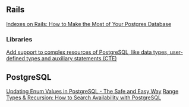 ## Rails

[Indexes on Rails: How to Make the Most of Your Postgres Database](https://karolgalanciak.com/blog/2018/08/19/indexes-on-rails-how-to-make-the-most-of-your-postgres-database/)

### Libraries

[Add support to complex resources of PostgreSQL, like data types, user-defined types and auxiliary statements (CTE)](https://github.com/crashtech/torque-postgresql)


## PostgreSQL

[Updating Enum Values in PostgreSQL - The Safe and Easy Way](https://blog.yo1.dog/updating-enum-values-in-postgresql-the-safe-and-easy-way/)
[Range Types & Recursion: How to Search Availability with PostgreSQL](https://info.crunchydata.com/blog/range-types-recursion-how-to-search-availability-with-postgresql)
